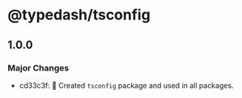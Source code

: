 # @typedash/tsconfig

## 1.0.0
### Major Changes

- cd33c3f: 🔏 Created `tsconfig` package and used in all packages.
